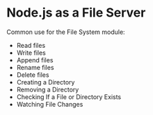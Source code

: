 # Node.js as a File Server

Common use for the File System module:

 - Read files
 - Write files
 - Append files
 - Rename files
 - Delete files
 - Creating a Directory
 - Removing a Directory
 - Checking If a File or Directory Exists
 - Watching File Changes

 

